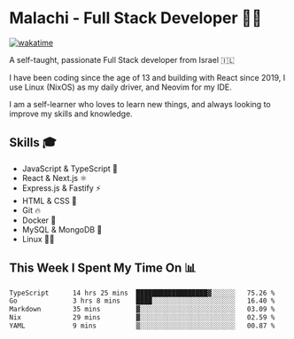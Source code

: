 # Malachi - Full Stack Developer 🚀🔥
[![wakatime](https://wakatime.com/badge/user/112ec769-e669-4b78-a46f-cf4343930741.svg)](https://wakatime.com/@112ec769-e669-4b78-a46f-cf4343930741)

A self-taught, passionate Full Stack developer from Israel 🇮🇱

I have been coding since the age of 13 and building with React since 2019, I use Linux (NixOS) as my daily driver, and Neovim for my IDE.

I am a self-learner who loves to learn new things, and always looking to improve my skills and knowledge.

## Skills 🎓
- JavaScript & TypeScript 💎
- React & Next.js ⚛️
- Express.js & Fastify ⚡️
- HTML & CSS 🎨
- Git 🔥
- Docker 🐳
- MySQL & MongoDB 💾
- Linux 👨‍💻

## This Week I Spent My Time On 📊
<!--START_SECTION:waka-->

```txt
TypeScript      14 hrs 25 mins  ██████████████████▓░░░░░░   75.26 %
Go              3 hrs 8 mins    ████░░░░░░░░░░░░░░░░░░░░░   16.40 %
Markdown        35 mins         ▓░░░░░░░░░░░░░░░░░░░░░░░░   03.09 %
Nix             29 mins         ▓░░░░░░░░░░░░░░░░░░░░░░░░   02.59 %
YAML            9 mins          ▒░░░░░░░░░░░░░░░░░░░░░░░░   00.87 %
```

<!--END_SECTION:waka-->
